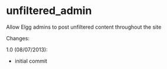 unfiltered_admin
================

Allow Elgg admins to post unfiltered content throughout the site

Changes:

1.0 (08/07/2013):
 - initial commit